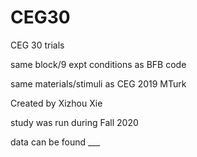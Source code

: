 # CEG30
CEG 30 trials

same block/9 expt conditions as BFB code 

same materials/stimuli as CEG 2019 MTurk 

Created by Xizhou Xie

study was run during Fall 2020

data can be found ___
